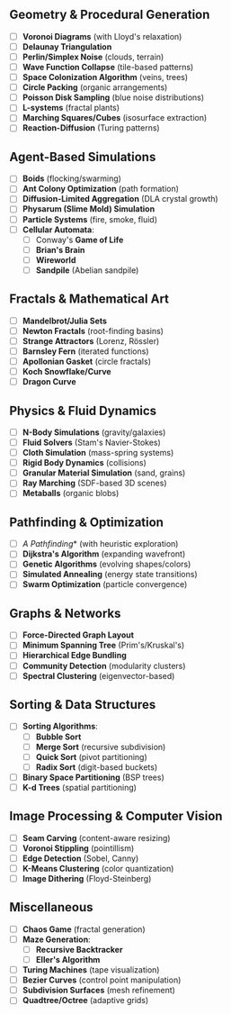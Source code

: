 ## Geometry & Procedural Generation
- [ ] **Voronoi Diagrams** (with Lloyd's relaxation)  
- [ ] **Delaunay Triangulation**  
- [ ] **Perlin/Simplex Noise** (clouds, terrain)  
- [ ] **Wave Function Collapse** (tile-based patterns)  
- [ ] **Space Colonization Algorithm** (veins, trees)  
- [ ] **Circle Packing** (organic arrangements)  
- [ ] **Poisson Disk Sampling** (blue noise distributions)  
- [ ] **L-systems** (fractal plants)  
- [ ] **Marching Squares/Cubes** (isosurface extraction)  
- [ ] **Reaction-Diffusion** (Turing patterns)  

## Agent-Based Simulations
- [ ] **Boids** (flocking/swarming)  
- [ ] **Ant Colony Optimization** (path formation)  
- [ ] **Diffusion-Limited Aggregation** (DLA crystal growth)  
- [ ] **Physarum (Slime Mold) Simulation**  
- [ ] **Particle Systems** (fire, smoke, fluid)  
- [ ] **Cellular Automata**:
  - [ ] Conway's **Game of Life**  
  - [ ] **Brian's Brain**  
  - [ ] **Wireworld**  
  - [ ] **Sandpile** (Abelian sandpile)  

## Fractals & Mathematical Art
- [ ] **Mandelbrot/Julia Sets**  
- [ ] **Newton Fractals** (root-finding basins)  
- [ ] **Strange Attractors** (Lorenz, Rössler)  
- [ ] **Barnsley Fern** (iterated functions)  
- [ ] **Apollonian Gasket** (circle fractals)  
- [ ] **Koch Snowflake/Curve**  
- [ ] **Dragon Curve**  

## Physics & Fluid Dynamics
- [ ] **N-Body Simulations** (gravity/galaxies)  
- [ ] **Fluid Solvers** (Stam's Navier-Stokes)  
- [ ] **Cloth Simulation** (mass-spring systems)  
- [ ] **Rigid Body Dynamics** (collisions)  
- [ ] **Granular Material Simulation** (sand, grains)  
- [ ] **Ray Marching** (SDF-based 3D scenes)  
- [ ] **Metaballs** (organic blobs)  

## Pathfinding & Optimization
- [ ] **A* Pathfinding** (with heuristic exploration)  
- [ ] **Dijkstra's Algorithm** (expanding wavefront)  
- [ ] **Genetic Algorithms** (evolving shapes/colors)  
- [ ] **Simulated Annealing** (energy state transitions)  
- [ ] **Swarm Optimization** (particle convergence)  

## Graphs & Networks
- [ ] **Force-Directed Graph Layout**  
- [ ] **Minimum Spanning Tree** (Prim's/Kruskal's)  
- [ ] **Hierarchical Edge Bundling**  
- [ ] **Community Detection** (modularity clusters)  
- [ ] **Spectral Clustering** (eigenvector-based)  

## Sorting & Data Structures
- [ ] **Sorting Algorithms**:
  - [ ] **Bubble Sort**  
  - [ ] **Merge Sort** (recursive subdivision)  
  - [ ] **Quick Sort** (pivot partitioning)  
  - [ ] **Radix Sort** (digit-based buckets)  
- [ ] **Binary Space Partitioning** (BSP trees)  
- [ ] **K-d Trees** (spatial partitioning)  

## Image Processing & Computer Vision
- [ ] **Seam Carving** (content-aware resizing)  
- [ ] **Voronoi Stippling** (pointillism)  
- [ ] **Edge Detection** (Sobel, Canny)  
- [ ] **K-Means Clustering** (color quantization)  
- [ ] **Image Dithering** (Floyd-Steinberg)  

## Miscellaneous
- [ ] **Chaos Game** (fractal generation)  
- [ ] **Maze Generation**:
  - [ ] **Recursive Backtracker**  
  - [ ] **Eller's Algorithm**  
- [ ] **Turing Machines** (tape visualization)  
- [ ] **Bezier Curves** (control point manipulation)  
- [ ] **Subdivision Surfaces** (mesh refinement)  
- [ ] **Quadtree/Octree** (adaptive grids)  
